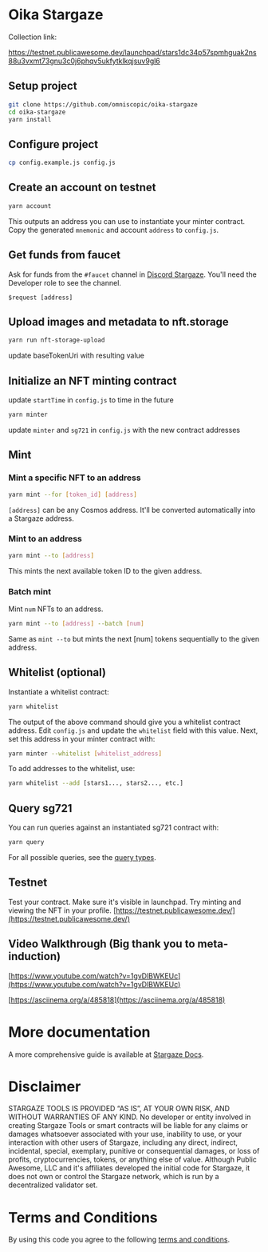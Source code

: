 # Oika Stargaze

Collection link:

https://testnet.publicawesome.dev/launchpad/stars1dc34p57spmhguak2ns88u3vxmt73gnu3c0j6phqv5ukfytklkqjsuv9gl6



## Setup project

```sh
git clone https://github.com/omniscopic/oika-stargaze
cd oika-stargaze
yarn install
```

## Configure project

```sh
cp config.example.js config.js
```

## Create an account on testnet

```sh
yarn account
```

This outputs an address you can use to instantiate your minter contract. Copy the generated `mnemonic` and account `address` to `config.js`.

## Get funds from faucet

Ask for funds from the `#faucet` channel in [Discord Stargaze](https://discord.gg/stargaze). You'll need the Developer role to see the channel.

```discord
$request [address]
```

## Upload images and metadata to nft.storage

```sh
yarn run nft-storage-upload
```

update baseTokenUri with resulting value

## Initialize an NFT minting contract

update `startTime` in `config.js` to time in the future

```sh
yarn minter
```

update `minter` and `sg721` in `config.js` with the new contract addresses

## Mint

### Mint a specific NFT to an address

```sh
yarn mint --for [token_id] [address]
```

`[address]` can be any Cosmos address. It'll be converted automatically into a Stargaze address.

### Mint to an address

```sh
yarn mint --to [address]
```

This mints the next available token ID to the given address.

### Batch mint

Mint `num` NFTs to an address.

```sh
yarn mint --to [address] --batch [num]
```

Same as `mint --to` but mints the next [num] tokens sequentially to the given address.

## Whitelist (optional)

Instantiate a whitelist contract:

```sh
yarn whitelist
```

The output of the above command should give you a whitelist contract address. Edit `config.js` and update the `whitelist` field with this value. Next, set this address in your minter contract with:

```sh
yarn minter --whitelist [whitelist_address]
```

To add addresses to the whitelist, use:

```sh
yarn whitelist --add [stars1..., stars2..., etc.]
```

## Query sg721

You can run queries against an instantiated sg721 contract with:

```sh
yarn query
```

For all possible queries, see the [query types](https://github.com/public-awesome/cw-nfts/blob/main/contracts/cw721-base/src/msg.rs#L76).

## Testnet

Test your contract. Make sure it's visible in launchpad. Try minting and viewing the NFT in your profile.
[https://testnet.publicawesome.dev/](https://testnet.publicawesome.dev/)

## Video Walkthrough (Big thank you to meta-induction)

[https://www.youtube.com/watch?v=1gvDlBWKEUc](https://www.youtube.com/watch?v=1gvDlBWKEUc)

[https://asciinema.org/a/485818](https://asciinema.org/a/485818)

# More documentation

A more comprehensive guide is available at [Stargaze Docs](https://docs.stargaze.zone/guides/readme).

# Disclaimer

STARGAZE TOOLS IS PROVIDED “AS IS”, AT YOUR OWN RISK, AND WITHOUT WARRANTIES OF ANY KIND. No developer or entity involved in creating Stargaze Tools or smart contracts will be liable for any claims or damages whatsoever associated with your use, inability to use, or your interaction with other users of Stargaze, including any direct, indirect, incidental, special, exemplary, punitive or consequential damages, or loss of profits, cryptocurrencies, tokens, or anything else of value. Although Public Awesome, LLC and it's affiliates developed the initial code for Stargaze, it does not own or control the Stargaze network, which is run by a decentralized validator set.

# Terms and Conditions

By using this code you agree to the following [terms and conditions](TERMS).
